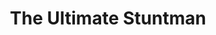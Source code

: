 ---
layout: video
series: Angry Video Game Nerd - Bad Game Cover Art
episode: 24
title: "The Ultimate Stuntman"
permalink: /avgn/bad-game-cover-art-24
video_info:
  - youtube;YouTube;NP5-ObVoo-c
release_date: 2015-12-24
mike_notes:
toggle: off
special: bad-covers
special_id: "Bad Game Cover Art Videos"
platforms:
  - Nintendo Entertainment System
---